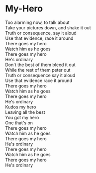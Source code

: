 # My-Hero

Too alarming now, to talk about  
Take your pictures down, and shake it out  
Truth or consequence, say it aloud  
Use that evidence, race it around  
There goes my hero  
Watch him as he goes  
There goes my hero  
He's ordinary  
Don't the best of them bleed it out  
While the rest of them peter out  
Truth or consequence say it aloud  
Use that evidence race it around  
There goes my hero  
Watch him as he goes  
There goes my hero  
He's ordinary  
Kudos my hero  
Leaving all the best  
You got my hero  
One that's on  
There goes my hero  
Watch him as he goes  
There goes my hero  
He's ordinary  
There goes my hero  
Watch him as he goes  
There goes my hero  
He's ordinary
